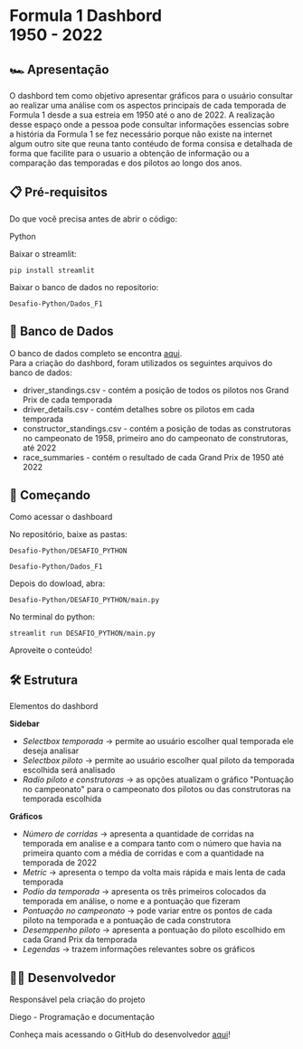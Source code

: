 # Formula 1 Dashbord <br> 1950 - 2022 

## 🏎️ Apresentação 
O dashbord tem como objetivo apresentar gráficos para o usuário consultar ao realizar uma análise com os aspectos principais de cada temporada de Formula 1 desde a sua estreia em 1950 até o ano de 2022. A realização desse espaço onde a pessoa pode consultar informações essencias sobre a história da Formula 1 se fez necessário porque não existe na internet algum outro site que reuna tanto contéudo de forma consisa e detalhada de forma que facilite para o usuario a obtenção de informação ou a comparação das temporadas e dos pilotos ao longo dos anos. 

## 📋 Pré-requisitos 
Do que você precisa antes de abrir o código:

Python

Baixar o streamlit:
```
pip install streamlit
```
Baixar o banco de dados no repositorio:
```
Desafio-Python/Dados_F1
```

## 💾 Banco de Dados
O banco de dados completo se encontra [aqui](https://www.kaggle.com/datasets/debashish311601/formula-1-official-data-19502022). <br>
Para a criação do dashbord, foram utilizados os seguintes arquivos do banco de dados:
* driver_standings.csv - contém a posição de todos os pilotos nos Grand Prix de cada temporada
* driver_details.csv - contém detalhes sobre os pilotos em cada temporada
* constructor_standings.csv - contém a posição de todas as construtoras no campeonato de 1958, primeiro ano do campeonato de construtoras, até 2022
* race_summaries - contém o resultado de cada Grand Prix de 1950 até 2022

## 🏁 Começando
Como acessar o dashboard

No repositório, baixe as pastas:
```
Desafio-Python/DESAFIO_PYTHON
```
```
Desafio-Python/Dados_F1
```

Depois do dowload, abra:
```
Desafio-Python/DESAFIO_PYTHON/main.py
```

No terminal do python:
```
streamlit run DESAFIO_PYTHON/main.py
```

Aproveite o conteúdo!

## 🛠️ Estrutura
Elementos do dashbord

**Sidebar**
* *Selectbox temporada* -> permite ao usuário escolher qual temporada ele deseja analisar
* *Selectbox piloto* -> permite ao usuário escolher qual piloto da temporada escolhida será analisado
* *Radio piloto e construtoras* -> as opções atualizam o gráfico "Pontuação no campeonato" para o campeonato dos pilotos ou das construtoras na temporada escolhida

**Gráficos**
* *Número de corridas* -> apresenta a quantidade de corridas na temporada em analise e a compara tanto com o número que havia na primeira quanto com a média de corridas e com a quantidade na temporada de 2022
* *Metric* -> apresenta o tempo da volta mais rápida e mais lenta de cada temporada
* *Podio da temporada* -> apresenta os três primeiros colocados da temporada em análise, o nome e a pontuação que fizeram
* *Pontuação no campeonato* -> pode variar entre os pontos de cada piloto na temporada e a pontuação de cada construtora
* *Desemppenho piloto* -> apresenta a pontuação do piloto escolhido em cada Grand Prix da temporada
* *Legendas* -> trazem informações relevantes sobre os gráficos

## 👨‍💻 Desenvolvedor 
Responsável pela criação do projeto 

Diego - Programação e documentação

Conheça mais acessando o GitHub do desenvolvedor [aqui](https://github.com/Di3go07)!
